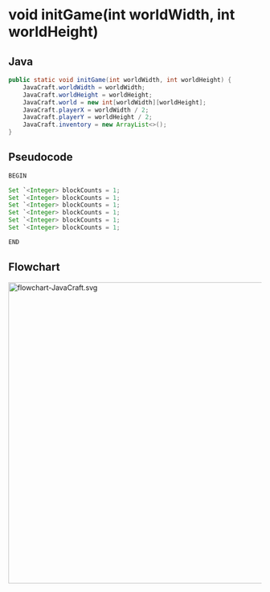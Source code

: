 # void initGame(int worldWidth, int worldHeight)

## Java

```java
public static void initGame(int worldWidth, int worldHeight) {
    JavaCraft.worldWidth = worldWidth;
    JavaCraft.worldHeight = worldHeight;
    JavaCraft.world = new int[worldWidth][worldHeight];
    JavaCraft.playerX = worldWidth / 2;
    JavaCraft.playerY = worldHeight / 2;
    JavaCraft.inventory = new ArrayList<>();
}
```

## Pseudocode

```java
BEGIN

Set `<Integer> blockCounts = 1;
Set `<Integer> blockCounts = 1;
Set `<Integer> blockCounts = 1;
Set `<Integer> blockCounts = 1;
Set `<Integer> blockCounts = 1;
Set `<Integer> blockCounts = 1;

END
```

## Flowchart

<img src="./src/flowchart-JavaCraft.svg" alt="flowchart-JavaCraft.svg" width="600"/>
